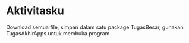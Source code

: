 # Aktivitasku
Download semua file, simpan dalam satu package TugasBesar, gunakan TugasAkhirApps untuk membuka program
